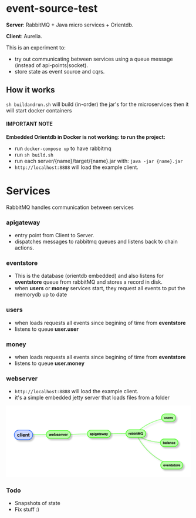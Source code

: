# event-source-test
**Server**: RabbitMQ + Java micro services + Orientdb.

**Client**: Aurelia.

This is an experiment to:
- try out communicating between services using a queue message (instead of api-points|socket).
- store state as event source and cqrs.

## How it works
`sh buildandrun.sh` will build (in-order) the jar's for the microservices then it will start docker containers

#### IMPORTANT NOTE

**Embedded Orientdb in Docker is not working: to run the project:**
- run `docker-compose up` to have rabbitmq
- run `sh build.sh`
- run each server/{name}/target/{name}.jar with: `java -jar {name}.jar`
- `http://localhost:8888` will load the example client.

# Services
RabbitMQ handles communication between services

### apigateway
- entry point from Client to Server.
- dispatches messages to rabbitmq queues and listens back to chain actions.

### eventstore
- This is the database (orientdb embedded) and also listens for **eventstore** queue from rabbitMQ and stores a record in disk.
- when **users** or **money** services start, they request all events to put the memorydb up to date

### users
- when loads requests all events since begining of time from **eventstore**
- listens to queue **user.user**

### money
- when loads requests all events since begining of time from **eventstore**
- listens to queue **user.money**

### webserver
- `http://localhost:8888` will load the example client.
- it's a simple embedded jetty server that loads files from a folder

![Image](resources/server-setup.png)

### Todo
- Snapshots of state
- Fix stuff :)
